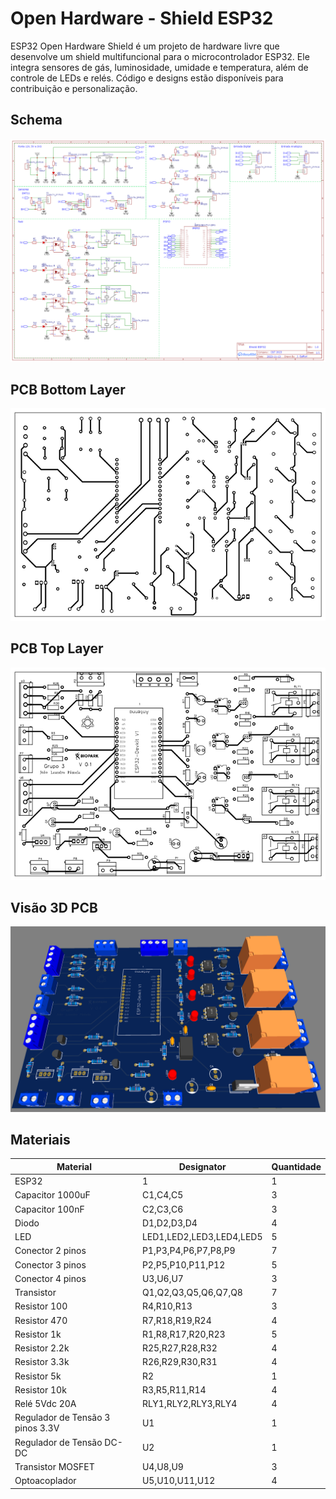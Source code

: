 # Open Hardware - Shield ESP32
ESP32 Open Hardware Shield é um projeto de hardware livre que desenvolve um shield multifuncional para o microcontrolador ESP32. Ele integra sensores de gás, luminosidade, umidade e temperatura, além de controle de LEDs e relés. Código e designs estão disponíveis para contribuição e personalização.

## Schema
![PCB_SCHEMA](PCB_SCHEMA.png)

## PCB Bottom Layer
![PCB_BOT](PCB_BOT.png)

## PCB Top Layer
![PCB_TOP](PCB_TOP.png)

## Visão 3D PCB
![PCB_3D](PCB_3D.png)

## Materiais
| Material  | Designator | Quantidade |
| ---- | ---- | ---- |
| ESP32 | 1 | 1  |
| Capacitor 1000uF | C1,C4,C5 | 3  |
| Capacitor 100nF | C2,C3,C6 | 3  |
| Diodo | D1,D2,D3,D4 | 4  |
| LED | LED1,LED2,LED3,LED4,LED5 | 5  |
| Conector 2 pinos | P1,P3,P4,P6,P7,P8,P9 | 7  |
| Conector 3 pinos | P2,P5,P10,P11,P12 | 5  |
| Conector 4 pinos | U3,U6,U7 | 3  |
| Transistor | Q1,Q2,Q3,Q5,Q6,Q7,Q8 | 7  |
| Resistor 100 | R4,R10,R13 | 3  |
| Resistor 470 | R7,R18,R19,R24 | 4  |
| Resistor 1k | R1,R8,R17,R20,R23| 5  |
| Resistor 2.2k | R25,R27,R28,R32 | 4  |
| Resistor 3.3k | R26,R29,R30,R31 | 4  |
| Resistor 5k | R2 | 1  |
| Resistor 10k | R3,R5,R11,R14 | 4  |
| Relé 5Vdc 20A | RLY1,RLY2,RLY3,RLY4 | 4  |
| Regulador de Tensão 3 pinos 3.3V | U1 | 1  |
| Regulador de Tensão DC-DC | U2 | 1  |
| Transistor MOSFET | U4,U8,U9 | 3  |
| Optoacoplador | U5,U10,U11,U12 | 4  |